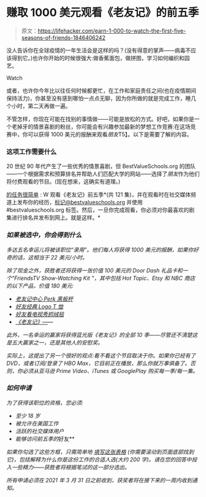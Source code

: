 # 赚取 1000 美元观看《老友记》的前五季

> 原文：<https://lifehacker.com/earn-1-000-to-watch-the-first-five-seasons-of-friends-1846406242>

没人告诉你在全球疫情的一年生活会是这样的吗？(没有得意的掌声——病毒不应该得到它。)也许你开始的时候很强大:做香蕉面包，做拼图，学习如何编织和园艺。

Watch

或者，也许你今年比以往任何时候都更忙，在工作和家庭责任之间(也在疫情期间保持活力)，你甚至没有感到哪怕一点点无聊，因为你所做的就是完成工作，睡几个小时，第二天再做一遍。

不管怎样，你现在可能在找别的事情做——可能是放松的方式。好吧，如果你是一个老掉牙的情景喜剧的粉丝，你可能会有兴趣参加最新的梦想工作竞赛:在这场竞赛中，你可以获得 1000 美元的报酬来观看*朋友*T5】。以下是需要了解的内容。

### 这项工作需要什么

20 世纪 90 年代产生了一些优秀的情景喜剧，但 BestValueSchools.org 的团队——一个根据需求和预算排名并帮助人们匹配大学的网站——选择了*朋友*作为他们将付费观看的节目。(现在想来，这确实有道理。)

[的任务很简单](https://www.bestvalueschools.org/the-perfect-dream-job-watch-friends-and-get-paid/) : W 观看《老友记》前五季*(共 121 集)，并在观看时在社交媒体频道上发布你的经历，标记@bestvalueschools.org 并使用#bestvalueschools.org 标签。然后，一旦你完成观看，你必须对你最喜欢的剧集进行排名并发布到网上。就是这样。*

### *如果被选中，你会得到什么*

*多达五名幸运儿将被该职位“录用”。他们每人将获得 1000 美元的报酬，如果你好奇的话，这相当于 22 美元/小时。*

*除了现金之外，获胜者还将获得一张价值 100 美元的 Door Dash 礼品卡和一个"*Friends*TV Show-Watching Kit "，其中包括 Hot Topic、Etsy 和 NBC 商店的以下产品，价值 180 美元:*

*   *[老友记中心 Perk 黑板杯](https://www.hottopic.com/product/friends-central-perk-chalkboard-mug/14609622.html?cgid=pop-culture-shop-by-license-friends#srule=sortingTopRated&start=54&sz=60)*
*   *[好友经典 Logo T 恤](https://www.hottopic.com/product/friends-classic-logo-t-shirt/12986815.html?cgid=pop-culture-shop-by-license-friends#srule=sortingTopRated&start=71&sz=60)*
*   *[好友看电视秀抓绒毯](https://www.etsy.com/listing/894869460/friends-tv-show-watching-blanket-fleece?ga_order=most_relevant&ga_search_type=all&ga_view_type=gallery&ga_search_query=friends+blanket&ref=sc_gallery-1-2&plkey=cb94573d02c9b068bb0634717dd55145357b159e%3A894869460&frs=1&col=1)*
*   *[《老友记》—](https://www.nbcstore.com/collections/friends/products/friends-pattern-tervis-tumbler)—*

*此外，一名幸运的赢家将获得蓝光版《老友记》的全部 10 季——尽管还不清楚这是五大赢家之一，还是其他人的安慰奖。*

*实际上，这提出了另一个很好的观点:看不看这个节目取决于你。如果你已经有了 DVD，或者订阅/登录了 HBO Max，它目前正在播放，那么你就万事俱备了。否则，你必须从亚马逊 Prime Video、iTunes 或 GooglePlay 购买每一季/每一集。*

### *如何申请*

*为了获得该职位的资格，您必须:*

*   *至少 18 岁*
*   *被允许在美国工作*
*   *活跃的社交媒体用户*
*   *能够访问前五季的*好友**

*如果你勾选了这些方框，只需简单地 [填写这张表格](https://www.bestvalueschools.org/the-perfect-dream-job-watch-friends-and-get-paid/) (你需要滚动到页面底部找到它)，包括解释为什么你是这份工作的合适人选(大约 200 字)。请在您的回答中投入一些精力——获胜者将根据笔试的这一部分选出。*

*所有申请必须在 2021 年 3 月 31 日之前收到，获奖者将在接下来的一周内收到通知。*
